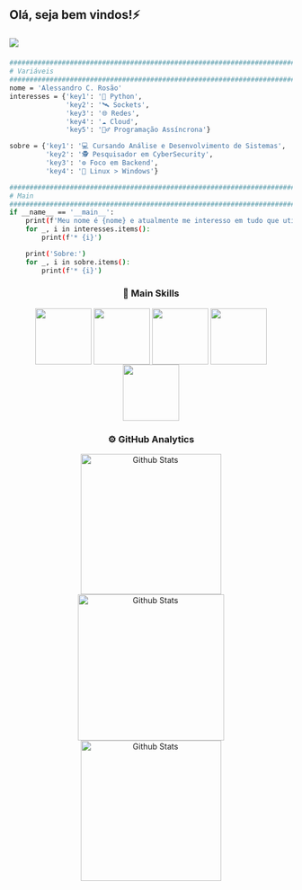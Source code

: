 ## Olá, seja bem vindos!⚡<p>![](https://komarev.com/ghpvc/?username=AlldDev&color=006bed)</p>
```bash
#########################################################################################
# Variáveis
#########################################################################################
nome = 'Alessandro C. Rosão'
interesses = {'key1': '🐍 Python',
              'key2': '🛰️ Sockets',
              'key3': '🌐 Redes',
              'key4': '☁️ Cloud',
              'key5': '🧟‍♂️ Programação Assíncrona'}

sobre = {'key1': '💻 Cursando Análise e Desenvolvimento de Sistemas',
         'key2': '🕵️ Pesquisador em CyberSecurity',
         'key3': '⚙️ Foco em Backend',
         'key4': '🐧 Linux > Windows'}

#########################################################################################
# Main
#########################################################################################
if __name__ == '__main__':
    print(f'Meu nome é {nome} e atualmente me interesso em tudo que utiliza:')
    for _, i in interesses.items():
        print(f'* {i}')

    print('Sobre:')
    for _, i in sobre.items():
        print(f'* {i}')
```
<div>
  <h3 align="center">🍃 Main Skills</h3>
    <p align="center">
      <img align="center" width="100px" src="https://img.shields.io/badge/-CSS-0D1117?style=for-the-badge&logo=CSS3&logoColor=1572B6&labelColor=0D1117"/>
      <img align="center" width="100px" src="https://img.shields.io/badge/-html-0D1117?style=for-the-badge&logo=html5&labelColor=0D1117"/>
      <img align="center" width="100px" src="https://img.shields.io/badge/-Php-0D1117?style=for-the-badge&logo=react&labelColor=0D1117"/>
      <img align="center" width="100px" src="https://img.shields.io/badge/-python-0D1117?style=for-the-badge&logo=python&labelColor=0D1117&textColor=0D1117"/>
      <img align="center" width="100px" src="https://img.shields.io/badge/-javascript-0D1117?style=for-the-badge&logo=javascript&labelColor=0D1117"/>
    </p>
  <h3 align="center">⚙️ GitHub Analytics</h3>
    <p align="center">
      <img align="center" width="250px" src="https://github-readme-stats.vercel.app/api?username=AlldDev&theme=dark&hide_border=false&include_all_commits=true" alt="Github Stats"/>
      <img align="center" width="260px" src="https://github-readme-stats.vercel.app/api/top-langs/?username=AlldDev&theme=dark&hide_border=false&include_all_commits=true&count_private=true&layout=compact" alt="Github Stats"/>
      <img align="center" width="250px" src="https://github-readme-streak-stats.herokuapp.com/?user=AlldDev&theme=dark&hide_border=false" alt="Github Stats"/>
    </p>
</div>
